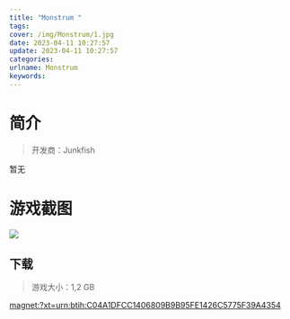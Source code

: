 ```yaml
---
title: "Monstrum "
tags: 
cover: /img/Monstrum/1.jpg
date: 2023-04-11 10:27:57
update: 2023-04-11 10:27:57
categories: 
urlname: Monstrum
keywords: 
---
```

# 简介

> 开发商：Junkfish

暂无

# 游戏截图

![](/img/Monstrum/2.jpg)


## 下载

> 游戏大小：1,2 GB

[magnet:?xt=urn:btih:C04A1DFCC1406809B9B95FE1426C5775F39A4354](magnet:?xt=urn:btih:C04A1DFCC1406809B9B95FE1426C5775F39A4354)